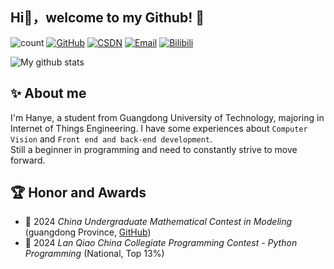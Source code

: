 ## Hi👋，welcome to my Github! 🎉

<!--
some ideas:
- 🔭 I’m currently working on ...
- 🌱 I’m currently learning ...
- 👯 I’m looking to collaborate on ...
- 🤔 I’m looking for help with ...
- 💬 Ask me about ...
- 📫 How to reach me: ...
- 😄 Pronouns: ...
- ⚡ Fun fact: ...
-->

![count](https://visitor-badge.laobi.icu/badge?page_id=https://github.com/Henryers) 
[![GitHub](https://img.shields.io/badge/GitHub-100000?logo=github)](https://github.com/Henryers) 
[![CSDN](https://img.shields.io/badge/CSDN-ff6600?logo=csdn&logoColor=white)](https://blog.csdn.net/mydaily_) 
[![Email](https://img.shields.io/badge/Email-33aaee?logo=gmail&logoColor=white)](waste_200401@qq.com) 
[![Bilibili](https://img.shields.io/badge/B站-FF69B4?logo=bilibili&logoColor=white)](https://space.bilibili.com/441076921)

![My github stats](https://github-readme-stats.vercel.app/api?username=Henryers&show_icons=true&theme=radical)


## ✨ About me

I'm Hanye, a student from Guangdong University of Technology, majoring in Internet of Things Engineering. I have some experiences about `Computer Vision` and `Front end and back-end development`.  
Still a beginner in programming and need to constantly strive to move forward.

## 🏆 Honor and Awards

- 🥇 2024 *China Undergraduate Mathematical Contest in Modeling* (guangdong Province, [GitHub](https://github.com/Henryers/mathmodel-24B))
- 🥈 2024 *Lan Qiao China Collegiate Programming Contest - Python Programming* (National, Top 13%)

